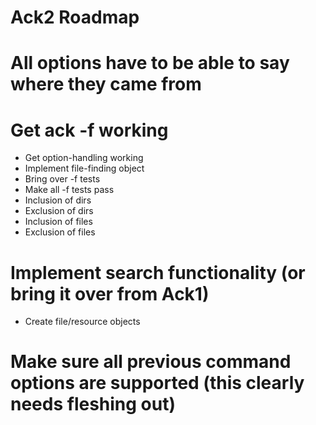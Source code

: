 # Ack2 Roadmap

# All options have to be able to say where they came from

# Get ack -f working

* Get option-handling working
* Implement file-finding object
* Bring over -f tests
* Make all -f tests pass
* Inclusion of dirs
* Exclusion of dirs
* Inclusion of files
* Exclusion of files

# Implement search functionality (or bring it over from Ack1)

* Create file/resource objects

# Make sure all previous command options are supported (this clearly needs fleshing out)
